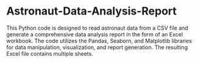 # Astronaut-Data-Analysis-Report
This Python code is designed to read astronaut data from a CSV file and generate a comprehensive data analysis report in the form of an Excel workbook. The code utilizes the Pandas, Seaborn, and Matplotlib libraries for data manipulation, visualization, and report generation. The resulting Excel file contains multiple sheets.
